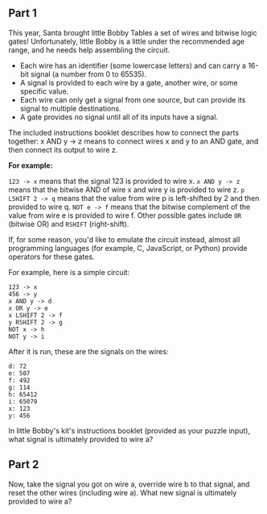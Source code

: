 ## Part 1

This year, Santa brought little Bobby Tables a set of wires and bitwise logic
gates! Unfortunately, little Bobby is a little under the recommended age range,
and he needs help assembling the circuit.

- Each wire has an identifier (some lowercase letters) and can carry a 16-bit
signal (a number from 0 to 65535).
- A signal is provided to each wire by a gate, another wire,
or some specific value.
- Each wire can only get a signal from one source, but can provide its signal to
 multiple destinations.
- A gate provides no signal until all of its inputs have a signal.

The included instructions booklet describes how to connect the parts together: x AND y -> z means to connect wires x and y to an AND gate, and then connect its output to wire z.

**For example:**

`123 -> x` means that the signal 123 is provided to wire x.
`x AND y -> z` means that the bitwise AND of wire x and wire y
is provided to wire z.
`p LSHIFT 2 -> q` means that the value from wire p is left-shifted by 2
and then provided to wire q.
`NOT e -> f` means that the bitwise complement of the value from wire e
is provided to wire f.
Other possible gates include `OR` (bitwise OR) and `RSHIFT` (right-shift).

If, for some reason, you'd like to emulate the circuit instead,
almost all programming languages (for example, C, JavaScript, or Python)
provide operators for these gates.

For example, here is a simple circuit:

```
123 -> x
456 -> y
x AND y -> d
x OR y -> e
x LSHIFT 2 -> f
y RSHIFT 2 -> g
NOT x -> h
NOT y -> i
```

After it is run, these are the signals on the wires:

```
d: 72
e: 507
f: 492
g: 114
h: 65412
i: 65079
x: 123
y: 456
```

In little Bobby's kit's instructions booklet (provided as your puzzle input), what signal is ultimately provided to wire a?

## Part 2

Now, take the signal you got on wire a, override wire b to that signal, and reset the other wires (including wire a). What new signal is ultimately provided to wire a?
